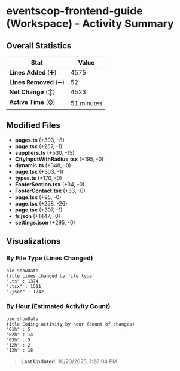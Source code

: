 # eventscop-frontend-guide (Workspace) - Activity Summary 

## Overall Statistics

| Stat                   | Value                                                             |
| ---------------------- | ----------------------------------------------------------------- |
| **Lines Added** (➕)   | 4575                                          |
| **Lines Removed** (➖) | 52                                        |
| **Net Change** (↕)    | 4523                |
| **Active Time** (⌚)   | 51 minutes |


## Modified Files
- **pages.ts** (+303, -8)
- **page.tsx** (+257, -1)
- **suppliers.ts** (+530, -15)
- **CityInputWithRadius.tsx** (+195, -0)
- **dynamic.ts** (+348, -0)
- **page.tsx** (+303, -1)
- **types.ts** (+170, -0)
- **FooterSection.tsx** (+34, -0)
- **FooterContact.tsx** (+33, -0)
- **page.tsx** (+95, -0)
- **page.tsx** (+258, -26)
- **page.tsx** (+307, -1)
- **fr.json** (+1447, -0)
- **settings.json** (+295, -0)

## Visualizations

### By File Type (Lines Changed)

```mermaid
pie showData
title Lines changed by file type
".ts" : 1374
".tsx" : 1511
".json" : 1742
```

### By Hour (Estimated Activity Count)

```mermaid
pie showData
title Coding activity by hour (count of changes)
"01h" : 5
"02h" : 14
"03h" : 5
"12h" : 2
"13h" : 18
```


> **Last Updated:** 10/23/2025, 1:28:04 PM
